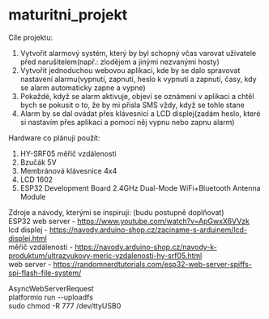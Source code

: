 # maturitni_projekt

Cíle projektu:

1) Vytvořit alarmový systém, který by byl schopný včas varovat uživatele před narušitelem(např.: zlodějem a jinými nezvanými hosty)
2) Vytvořit jednoduchou webovou aplikaci, kde by se dalo spravovat nastavení alarmu(vypnutí, zapnutí, heslo k vypnutí a zapnutí, časy, kdy se alarm automaticky zapne a vypne)
3) Pokaždé, když se alarm aktivuje, objeví se oznámení v aplikaci a chtěl bych se pokusit o to, že by mi přisla SMS vždy, když se tohle stane
4) Alarm by se dal ovádat přes klávesnici a LCD displej(zadám heslo, které si nastavím přes aplikaci a pomocí něj vypnu nebo zapnu alarm)



Hardware co plánuji použít:

1) HY-SRF05 měřič vzdálenosti
2) Bzučák 5V
3) Membránová klávesnice 4x4
4) LCD 1602
5) ESP32 Development Board 2.4GHz Dual-Mode WiFi+Bluetooth Antenna Module



Zdroje a návody, kterými se inspiruji:
(budu postupně doplňovat)
</br>
ESP32 web server - https://www.youtube.com/watch?v=ApGwxX6VVzk</br>
lcd displej - https://navody.arduino-shop.cz/zaciname-s-arduinem/lcd-displej.html</br>
měřič vzdálenosti - https://navody.arduino-shop.cz/navody-k-produktum/ultrazvukovy-meric-vzdalenosti-hy-srf05.html</br>
web server - https://randomnerdtutorials.com/esp32-web-server-spiffs-spi-flash-file-system/</br>



AsyncWebServerRequest <br>
platformio run --uploadfs <br>
sudo chmod -R 777 /dev/ttyUSB0 <br>




